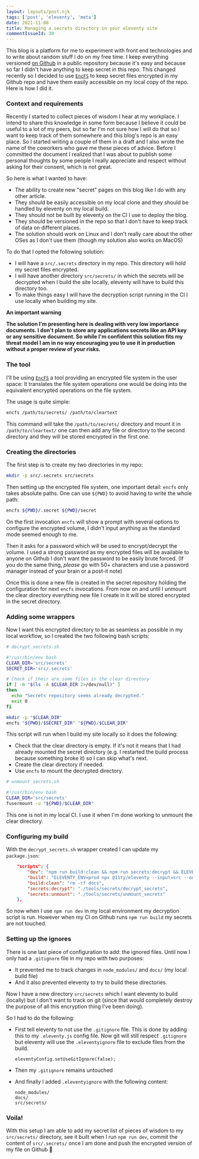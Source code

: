 ```yaml
---
layout: layouts/post.njk
tags: ['post', 'eleventy', 'meta']
date: 2021-11-08
title: Managing a secrets directory in your eleventy site
commentIssueId: 30
---
```


This blog is a platform for me to experiment with front end technologies and to write about random stuff I do on my free time. I keep everything versioned [on Github](https://www.github.com/statox/blog) in a public repository because it's easy and because so far I didn't have anything to keep secret in this repo. This changed recently so I decided to use [`EncFS`](https://vgough.github.io/encfs/) to keep secret files encrypted in my Github repo and have them easily accessible on my local copy of the repo. Here is how I did it.


### Context and requirements

Recently I started to collect pieces of wisdom I hear at my workplace. I intend to share this knowledge in some form because I believe it could be useful to a lot of my peers, but so far I'm not sure how I will do that so I want to keep track of them somewhere and this blog's repo is an easy place. So I started writing a couple of them in a draft and I also wrote the name of the coworkers who gave me these pieces of advice. Before I committed the document I realized that I was about to publish some personal thoughts by some people I really appreciate and respect without asking for their consent, which is not great.

So here is what I wanted to have:

- The ability to create new "secret" pages on this blog like I do with any other article.
- They should be easily accessible on my local clone and they should be handled by eleventy on my local build.
- They should not be built by eleventy on the CI I use to deploy the blog.
- They should be versioned in the repo so that I don't have to keep track of data on different places.
- The solution should work on Linux and I don't really care about the other OSes as I don't use them (though my solution also works on MacOS)

To do that I opted the following solution:

- I will have a `src/.secrets` directory in my repo. This directory will hold my secret files encrypted.
- I will have another directory `src/secrets/` in which the secrets will be decrypted when I build the site locally, eleventy will have to build this directory too.
- To make things easy I will have the decryption script running in the CI I use locally when building my site.

**An important warning**

**The solution I'm presenting here is dealing with very low importance documents. I don't plan to store any applications secrets like an API key or any sensitive document. So while I'm confident this solution fits my threat model I am in no way encouraging you to use it in production without a proper review of your risks.**


### The tool

I'll be using [`EncFS`](https://vgough.github.io/encfs/) a tool providing an encrypted file system in the user space: It translates the file system operations one would be doing into the equivalent encrypted operations on the file system.

The usage is quite simple:

```bash
encfs /path/to/secrets/ /path/to/cleartext
```

This command will take the `/path/to/secrets/` directory and mount it in `/path/to/cleartext/` one can then add any file or directory to the second directory and they will be stored encrypted in the first one.

### Creating the directories

The first step is to create my two directories in my repo:

```bash
mkdir -p src/.secrets src/secrets
```

Then setting up the encrypted file system, one important detail: `encfs` only takes absolute paths. One can use `${PWD}` to avoid having to write the whole path:

```bash
encfs ${PWD}/.secret ${PWD}/secret
```

On the first invocation `encfs` will show a prompt with several options to configure the encrypted volume, I didn't input anything as the standard mode seemed enough to me.

Then it asks for a password which will be used to encrypt/decrypt the volume. I used a strong password as my encrypted files will be available to anyone on Github I don't want the password to be easily brute forced. (If you do the same thing, _please_ go with 50+ characters and use a password manager instead of your brain or a post-it note)

Once this is done a new file is created in the secret repository holding the configuration for next `encfs` invocations. From now on and until I unmount the clear directory everything new file I create in it will be stored encrypted in the secret directory.

### Adding some wrappers

Now I want this encrypted directory to be as seamless as possible in my local workflow, so I created the two following bash scripts:

```bash
# decrypt_secrets.sh

#!/usr/bin/env bash
CLEAR_DIR='src/secrets'
SECRET_DIR='src/.secrets'

# Check if their are some files in the clear directory
if [ -n "$(ls -A $CLEAR_DIR 2>/dev/null)" ]
then
  echo "Secrets repository seems already decrypted."
  exit 0
fi

mkdir -p "$CLEAR_DIR"
encfs "${PWD}/$SECRET_DIR" "${PWD}/$CLEAR_DIR"
```

This script will run when I build my site locally so it does the following:

- Check that the clear directory is empty. If it's not it means that I had already mounted the secret directory (e.g. I restarted the build process because something broke it) so I can skip what's next.
- Create the clear directory if needed.
- Use `encfs` to mount the decrypted directory.

```bash
# unmount_secrets.sh

#!/usr/bin/env bash
CLEAR_DIR='src/secrets'
fusermount -u "${PWD}/$CLEAR_DIR"
```

This one is not in my local CI. I use it when I'm done working to unmount the clear directory.


### Configuring my build

With the `decrypt_secrets.sh` wrapper created I can update my `package.json`:

```json
    "scripts": {
        "dev": "npm run build:clean && npm run secrets:decrypt && ELEVENTY_ENV=dev npx @11ty/eleventy --input=src --output=docs --serve",
        "build": "ELEVENTY_ENV=prod npx @11ty/eleventy --input=src --output=docs",
        "build:clean": "rm -rf docs",
        "secrets:decrypt": "./tools/secrets/decrypt_secrets",
        "secrets:unmount": "./tools/secrets/unmount_secrets"
    },
```

So now when I use `npm run dev` in my local environment my decryption script is run. However when my CI on Github runs `npm run build` my secrets are not touched.


### Setting up the ignores

There is one last piece of configuration to add: the ignored files. Until now I only had a `.gitignore` file in my repo with two purposes:

- It prevented me to track changes in `node_modules/` and `docs/` (my local build file)
- And it also prevented eleventy to try to build these directories.

Now I have a new directory `src/secrets` which I want eleventy to build (locally) but I don't want to track on git (since that would completely destroy the purpose of all this encryption thing I've been doing).

So I had to do the following:

- First tell eleventy to not use the `.gitignore` file. This is done by adding this to my `.eleventy.js` config file. Now git will still respect `.gitignore` but eleventy will use the `.eleventyignore` file to exclude files from the build.

      eleventyConfig.setUseGitIgnore(false);

- Then my `.gitignore` remains untouched
- And finally I added `.eleventyignore` with the following content:

      node_modules/
      docs/
      src/secrets/

### Voila!

With this setup I am able to add my secret list of pieces of wisdom to my `src/secrets/` directory, see it built when I run `npm run dev`, commit the content of `src/.secrets/` once I am done and push the encrypted version of my file on Github 🎉
